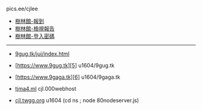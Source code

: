 pics.ee/cjlee
- [樹林館-報到][1]
- [樹林館-檢視報告][2]
- [樹林館-登入密碼][3]




----
- [9gug.tk/jui/index.html][4] 
- [https://www.9gug.tk][5] u1604/9gug.tk
- [https://www.9gaga.tk][6] u1604/9gaga.tk
- [tjma4.ml][7] cjl.000webhost

- [cjl.twgg.org][90] u1604 (cd ns ; node 80nodeserver.js)



[1]: https://tjma4.herokuapp.com/
[2]: https://tjma4.herokuapp.com/report
[3]: https://tjma4.herokuapp.com/a4a4
[4]: https://9gug.tk/jui/index.html
[5]: https://www.9gug.tk
[6]: https://www.9gaga.tk
[7]: http://tjma4.ml

[90]: http://cjl.twgg.org
